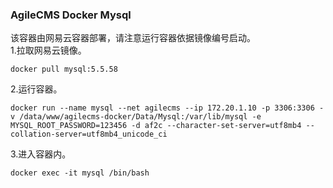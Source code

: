 ### AgileCMS Docker Mysql
该容器由网易云容器部署，请注意运行容器依据镜像编号启动。   
1.拉取网易云镜像。  
```
docker pull mysql:5.5.58  
```
2.运行容器。   
```
docker run --name mysql --net agilecms --ip 172.20.1.10 -p 3306:3306 -v /data/www/agilecms-docker/Data/Mysql:/var/lib/mysql -e MYSQL_ROOT_PASSWORD=123456 -d af2c --character-set-server=utf8mb4 --collation-server=utf8mb4_unicode_ci 
```
3.进入容器内。  
```
docker exec -it mysql /bin/bash
```